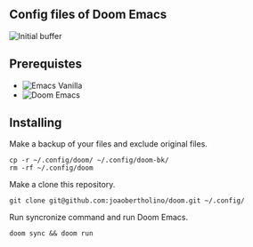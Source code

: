 ## Config files of Doom Emacs
![Initial buffer](https://i.imgur.com/ksddHF8.png)

## Prerequistes
- ![Emacs Vanilla](https://www.gnu.org/software/emacs/)
- ![Doom Emacs](https://github.com/doomemacs/doomemacs/tree/master)

## Installing
Make a backup of your files and exclude original files.
```shell
cp -r ~/.config/doom/ ~/.config/doom-bk/
rm -rf ~/.config/doom
```
Make a clone this repository. 
```shell
git clone git@github.com:joaobertholino/doom.git ~/.config/
```
Run syncronize command and run Doom Emacs.
```shell
doom sync && doom run
```

